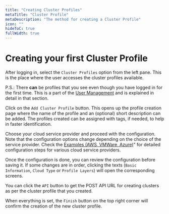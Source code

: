 ```yaml
---
title: "Creating Cluster Profiles"
metaTitle: "Cluster Profile"
metaDescription: "The method for creating a Cluster Profile"
icon: ""
hideToC: true
fullWidth: true
---
```


# Creating your first Cluster Profile

After logging in, select the `Cluster Profiles` option from the left pane. This is the place where the user accesses the cluster profiles available.

P.S.: There __can__ be profiles that you see even though you have logged in for the first time. This is a part of the [User Management](link) and is explained in detail in that section.

Click on the `Add Cluster Profile` button. This opens up the profile creation page where the name of the profile and an (optional) short description can be added. The profiles created can be assigned with tags, if needed, to help in faster identification.

Choose your cloud service provider and proceed with the configuration. Note that the configuration options change depending on the choice of the service provider. Check the [Examples (AWS, VMWare, Azure)](link)" for detailed configuration steps for various cloud service providers.

Once the configuration is done, you can review the configuration before saving it. If some changes are in order, clicking the texts (`Basic Information`, `Cloud Type` or `Profile Layers`) will open the corresponding screens.

You can click the `API` button to get the POST API URL for creating clusters as per the cluster profile that you created.

When everything is set, the `Finish` button on the top right corner will confirm the creation of the new cluster profile.